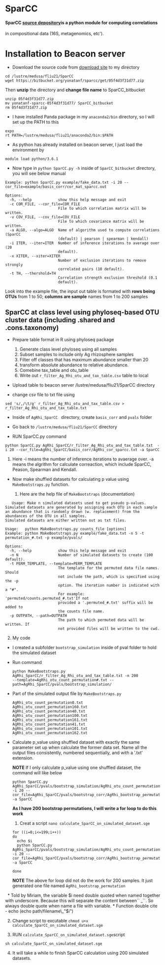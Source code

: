 #   SparCC 

#### SparCC [source depository](https://bitbucket.org/yonatanf/sparcc)is a python module for computing correlations
in compositional data (16S, metagenomics, etc').

# Installation to Beacon server
* Download the source code from [download site](https://bitbucket.org/yonatanf/sparcc/get/05f4d3f31d77.zip) to my directory
```
cd /lustre/medusa/fliu21/SparCC
wget https://bitbucket.org/yonatanf/sparcc/get/05f4d3f31d77.zip
```
Then **unzip** the directory and **change file name** to SparCC\_bitbucket

```
unzip 05f4d3f31d77.zip
mv yonatanf-sparcc-05f4d3f31d77/ SparCC_bitbucket
rm 05f4d3f31d77.zip
```
* I have installed Panda package in my ``anaconda2/bin`` directory, so I will set up the PATH to this 

```
expo
rt PATH=/lustre/medusa/fliu21/anaconda2/bin:$PATH
```
* As python has already installed on beacon server, I just load the environment by
```
module load python/3.6.1
```
* Now type in ``python SparCC.py -h`` inside of ``SparCC_bitbucket`` directory, you will see below manual

```
Example: python SparCC.py example/fake_data.txt -i 20 --cor_file=example/basis_corr/cor_mat_sparcc.out

Options:
  -h, --help            show this help message and exit
  -c COR_FILE, --cor_file=COR_FILE
                        File to which correlation matrix will be written.
  -v COV_FILE, --cov_file=COV_FILE
                        File to which covariance matrix will be written.
  -a ALGO, --algo=ALGO  Name of algorithm used to compute correlations (SparCC
                        (default) | pearson | spearman | kendall)
  -i ITER, --iter=ITER  Number of inference iterations to average over (20
                        default).
  -x XITER, --xiter=XITER
                        Number of exclusion iterations to remove strongly
                        correlated pairs (10 default).
  -t TH, --thershold=TH
                        Correlation strength exclusion threshold (0.1
                        default).

```
Look into the example file, the input out table is formated with **rows being OTUs** from 1 to 50; **columns are sample** names from 1 to 200 samples

## SparCC at class level using phyloseq-based OTU cluster data (including .shared and .cons.taxonomy)

* Prepare table format in R using phyloseq package
  1. Generate class level phyloseq using all samples
  2. Subset samples to include only Ag rhizosphere samples
  3. Filter off classes that has maximum abundance smaller than 20
  4. transform absolute abundance to relative abundance.
  5. Comebine tax\_table and otu\_table
  6. Write out ``r_filter_Ag_Rhi_otu_and_tax_table.csv`` table to local
  
* Upload table to beacon server /lustre/medusa/fliu21/SparCC directory
* change csv file to txt file using 

```
sed 's/,/\t/g' r_filter_Ag_Rhi_otu_and_tax_table.csv > r_filter_Ag_Rhi_otu_and_tax_table.txt
```

* Inside of ``AgRhi_SparCC `` directory, create ``basis_corr`` and ``pvals`` folder
* Go back to ``/lustre/medusa/fliu21/SparCC`` directory

* RUN SparCC.py command

```
python SparCC.py AgRhi_SparCC/r_filter_Ag_Rhi_otu_and_tax_table.txt  -i 20 --cor_file=AgRhi_SparCC/basis_corr/AgRhi_cor_sparcc.txt -a SparCC
```
   1. Here -i means the number of inference iterations to avaerage over. -a means the algrithm for calculate correaction, which include SparCC, Peason, Spearman and Kendall.
   
* Now make shuffled datasets for calculating p value using ``MakeBootstraps.py`` function.

   1. Here are the help file of ``MakeBootstraps`` (documentation)
   
```
   Usage: Make n simulated datasets used to get pseudo p-values.
Simulated datasets are generated by assigning each OTU in each sample an abundance that is randomly drawn (w. replacement) from the abundances of the OTU in all samples.
Simulated datasets are either written out as txt files. 

Usage:   python MakeBootstraps.py counts_file [options]
Example: python MakeBootstraps.py example/fake_data.txt -n 5 -t permutation_#.txt -p example/pvals/

Options:
  -h, --help            show this help message and exit
  -n N                  Number of simulated datasets to create (100 default).
  -t PERM_TEMPLATE, --template=PERM_TEMPLATE
                        The template for the permuted data file names. Should
                        not include the path, which is specified using the -p
                        option. The iteration number is indicated with a "#".
                        For example: 'permuted/counts.permuted_#.txt'If not
                        provided a '.permuted_#.txt' suffix will be added to
                        the counts file name.
  -p OUTPATH, --path=OUTPATH
                        The path to which permuted data will be written. If
                        not provided files will be written to the cwd.
```

2. My code
   
* I created a subfolder ``bootstrap_simulation`` inside of pval folder to hold the simulated dataset

* Run command 
     
     ```
     python MakeBootstraps.py  AgRhi_SparCC/r_filter_Ag_Rhi_otu_and_tax_table.txt -n 200  
     --template=AgRhi_otu_count_permutation#.txt --path=AgRhi_SparCC/pvals/bootstrap_simulation/
     ```
     
* Part of the simulated output file by ``MakeBootstraps.py``
     
     ```
     AgRhi_otu_count_permutation0.txt    
     AgRhi_otu_count_permutation160.txt  
     AgRhi_otu_count_permutation40.txt
     AgRhi_otu_count_permutation100.txt  
     AgRhi_otu_count_permutation161.txt  
     AgRhi_otu_count_permutation41.txt
     AgRhi_otu_count_permutation101.txt  
     AgRhi_otu_count_permutation162.txt 
     ```
     
* Calculate p\_value using shuffled dataset with exactly the same parameter set up when calculate the former data set. Name all the output files consistently, numbered sequentially, and with a '.txt' extension.
   
   
  **NOTE** If I only calculate p\_value using one shuffled dataset, the command will like below
   
   ```
   python SparCC.py AgRhi_SparCC/pvals/bootstrap_simulation/AgRhi_otu_count_permutation0.txt -i 20 --cor_file=AgRhi_SparCC/pvals/bootstrap_corr/AgRhi_bootstrap_permutation0_corr.txt -a SparCC
   
   ```
   
  **As I have 200 bootstrap permutations, I will write a for loop to do this work**
   
   1. Creat a script
   ``nano calculate_SparCC_on_simulated_dataset.sge``
   
   ```
   for ((i=0;i<=199;i++))
   do
     echo $i
     python SparCC.py AgRhi_SparCC/pvals/bootstrap_simulation/AgRhi_otu_count_permutation$i.txt -i 20 --cor_file=AgRhi_SparCC/pvals/bootstrap_corr/AgRhi_bootstrap_permutation$i_corr.txt -a SparCC
     
   done
   ```
   **NOTE** The above for loop did not do the work for 200 samples. It just generated one file named ``AgRhi_bootstrap_permutation``
   
     * Told by Miriam, the variable $i need double quoted when named together with underscore. Because this will separate the content between`` _``. So always double quote when name a file with variable.
     * Function double cite - echo (echo path/filename\_"$i") 
   
   
   
   2. Change script to excutable
   ``chmod u+x calculate_SparCC_on_simulated_dataset.sge``
   
   3. RUN ``calculate_SparCC_on_simulated_dataset.sge``script
   
   ```
   sh calculate_SparCC_on_simulated_dataset.sge
   ```
   4. It will take a while to finish SparCC calculation using 200 simulated datasets.
   






















